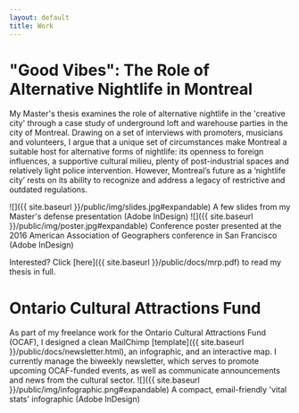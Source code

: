 ```yaml
---
layout: default
title: Work
---
```


# "Good Vibes": The Role of Alternative Nightlife in Montreal

My Master's thesis examines the role of alternative nightlife in the 'creative city' through a case study of underground loft and warehouse parties in the city of Montreal. Drawing on a set of interviews with promoters, musicians and volunteers, I argue that a unique set of circumstances make Montreal a suitable host for alternative forms of nightlife: its openness to foreign influences, a supportive cultural milieu, plenty of post-industrial spaces and relatively light police intervention. However, Montreal’s future as a ‘nightlife city’ rests on its ability to recognize and address a legacy of restrictive and outdated regulations.

![]({{ site.baseurl }}/public/img/slides.jpg#expandable)
<span class="caption">A few slides from my Master's defense presentation (Adobe InDesign) </span>
![]({{ site.baseurl }}/public/img/poster.jpg#expandable)
<span class="caption">Conference poster presented at the 2016 American Association of Geographers conference in San Francisco (Adobe InDesign)</span>

Interested? Click [here]({{ site.baseurl }}/public/docs/mrp.pdf) to read my thesis in full.



# Ontario Cultural Attractions Fund

As part of my freelance work for the Ontario Cultural Attractions Fund (OCAF), I designed a clean MailChimp [template]({{ site.baseurl }}/public/docs/newsletter.html), an infographic, and an interactive map. I currently manage the biweekly newsletter, which serves to promote upcoming OCAF-funded events, as well as communicate announcements and news from the cultural sector.
![]({{ site.baseurl }}/public/img/infographic.png#expandable)
<span class="caption">A compact, email-friendly 'vital stats' infographic (Adobe InDesign)</span>
